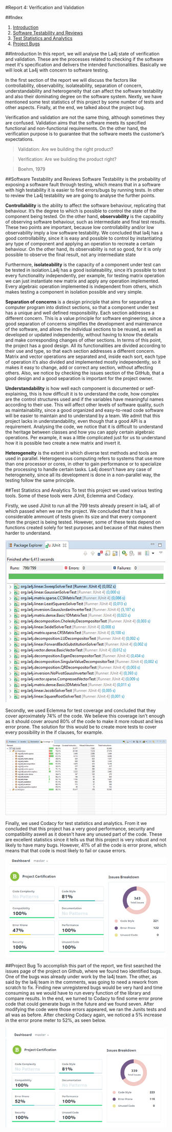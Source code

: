 #Report 4: Verification and Validation

##Index
1. [Introduction](#Intro)
2. [Software Testability and Reviews](#Test)
3. [Test Statistics and Analytics](#Stats)
4. [Project Bugs](#Bug)

##Introduction <a name="Intro"></a>
In this report, we will analyse the La4j state of verification and validation. These are the processes related to checking if the software meet it's specification and delivers the intended functionalities. Basically we will look at La4j with concern to software testing.

In the first section of the report we will discuss the  factors like controllability, observability, isolateability, separation of concern, understandability and heterogeneity that can affect the software testability and also their dominating degree on the software system. Nextly, we have mentioned some test statistics of this project by some number of tests and other aspects. Finally, at the end, we talked about the project bug.

Verification and validation are not the same thing, although sometimes they are confused. Validation aims that the software meets its specified functional and non-functional requirements. On the other hand, the verification purpose is to guarantee that the software meets the customer’s expectations.

>Validation: Are we building the right product? 

>Verification: Are we building the product right?

>Boehm, 1979

##Software Testability and Reviews <a name="Test"></a>
Software Testability is the probability of exposing a software fault through testing, which means that in a software with high testability it is easier to find errors/bugs by running tests. In other to review the La4j testability we are going to analyse the further points.

**Controllability** is the ability to affect the software behaviour, replicating that behaviour. It’s the degree to which is possible to control the state of the component being tested. On the other hand, **observability** is the capability of observing software behaviour, such as intermediate and final test results. These two points are important, because low controllability and/or low observability imply a low software testability. 
We concluded that la4j has a good controllability, since it is easy and possible to control by instantiating any type of component and applying an operation to recreate a certain behaviour. On the other hand, its observability is not so good, for it is only possible to observe the final result, not any intermediate state

Furthermore, **isolateability** is the capacity of a component under test can be tested in isolation.La4j has a good isolateability, since it’s possible to test every functionality independently, per example, for testing matrix operation we can just instantiate new matrix and apply any operation implemented. Every algebraic operation implemented is independent from others, which makes testing a component in isolation possible and very simple. 

**Separation of concerns** is a design principle that aims for separating a computer program into distinct sections, so that a component under test has a unique and well defined responsibility. Each section addresses a different concern. This is a value principle for software engineering, since a good separation of concerns simplifies the development and maintenance of the software, and allows the individual sections to be reused, as well as developed or updated independently, without having to know the details and make corresponding changes of other sections. In terms of this point, the project has a good design. All its functionalities are divided according to their use and type, so that each section addresses a different concern. Matrix and vector operations are separated and, inside each sort, each type of operation it’s also divided and implemented mostly independently, so it makes it easy to change, add or correct any section, without affecting others. Also, we notice by checking the issues section of the GitHub, that a good design and a good separation is important for the project owner. 

**Understandability** is how well each component is documented or self-explaining, this is how difficult it is to understand the code, how complex are the control structures used and if the variables have meaningful names according to their use. This will affect other levels of software quality, such as maintainability, since a good organized and easy-to-read code software will be easier to maintain and to understand by a team. 
We admit that this project lacks in understandability, even though that a good API is a requirement. Analysing the code, we notice that it is difficult to understand the heritage between classes and how you can apply certain algebraic operations. Per example, it was a little complicated just for us to understand how it is possible two create a new matrix and invert it. 

**Heterogeneity** is the extent in which diverse test methods and tools are used in parallel. Heterogeneous computing refers to systems that use more than one processor or cores, in other to gain performance or to specialize the processing to handle certain tasks. La4j doesn’t have any case of heterogeneity, since all its development is done in a non-parallel way, the testing follow the same principle.


##Test Statistics and Analytics <a name="Stats"></a>
To test this project we used various testing tools. Some of these tools were JUnit, Eclemma and Codacy.

Firstly, we used JUnit to run all the 799 tests already present in la4j, all of which passed when we ran the project. We concluded that it has a considerable ammount of tests given its size and that every component from the project is being tested. However, some of these tests depend on functions created solely for test purposes and because of that makes them harder to understand.

![alt](https://github.com/nunomiguel1995/ESOF-la4j/blob/master/ESOF-docs/res/test_junit.PNG)

Secondly, we used Eclemma for test coverage and concluded that they cover aproximately 74% of the code. We believe this coverage isn't enough as it should cover around 80% of the code to make it more robust and less error prone. The solution for this would be to create more tests to cover every possibility in the if clauses, for example.

![alt](https://github.com/nunomiguel1995/ESOF-la4j/blob/master/ESOF-docs/res/test_eclemma.PNG)

Finally, we used Codacy for test statistics and analytics. From it we concluded that this project has a very good performance, security and compatibility aswell as it doesn't have any unused part of the code. These are excellent statistics since it tells us that this project is very robust and not likely to have many bugs. However, 41% of all the code is error prone, which means that that code is most likely to fail or cause errors.

![alt](https://github.com/nunomiguel1995/ESOF-la4j/blob/master/ESOF-docs/res/test_codacy.PNG)

##Project Bug <a name="Bug"></a>
To accomplish this part of the report, we first searched the issues page of the project on Github, where we found two identified bugs. One of the bugs was already under work by the la4j team. The other, as said by the la4j team in the comments, was going to need a rework from scratch to fix. Finding new unregistered bugs would be very hard and time consuming as we would have to run every function of the library and compare results. In the end, we turned to Codacy to find some error prone code that could generate bugs in the future and we found seven. After modifying the code were those errors appeared, we ran the Junits tests and all was as before. After checking Codacy again, we noticed a 5% increase in the error prone meter to 52%, as seen below.

![alt](https://github.com/nunomiguel1995/ESOF-la4j/blob/master/ESOF-docs/res/afterfix_codacy_new.PNG)
